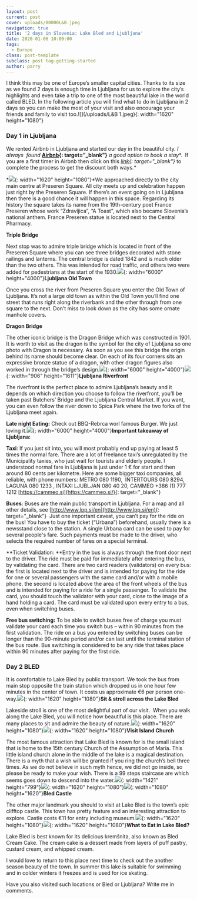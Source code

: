 ```yaml
---
layout: post
current: post
cover: uploads/00000L&B.jpeg
navigation: true
title: '2 days in Slovenia: Lake Bled and Ljubljana'
date: 2020-01-06 10:00:00
tags:
  - Europe
class: post-template
subclass: post tag-getting-started
author: parry
---
```


I think this may be one of Europe’s smaller capital cities. Thanks to its size as we found 2 days is enough time in Ljubljana for us to explore the city’s highlights and even take a trip to one of the most beautiful lake in the world called BLED. In the following article you will find what to do in Ljubljana in 2 days so you can make the most of your visit and also encourage your friends and family to visit too.![](/uploads/L&amp;B 1.jpeg){: width="1620" height="1080"}

### **Day 1 in Ljubljana**

We rented Airbnb in Ljubljana and started our day in the beautiful city. *I always&nbsp; found&nbsp;***[Airbnb](https://www.airbnb.com/){: target="_blank"}***&nbsp;a good option to book a stay**.&nbsp; If you are a first timer in Airbnb then click on this&nbsp;*[link](https://www.airbnb.com/c/parvinders222?currency=EUR){: target="_blank"}*&nbsp;to complete the process to get the discount both ways.*

*![](/uploads/L&amp;B5.jpeg){: width="1620" height="1080"}*We approached directly to the city main centre at Preseren Square. All city meets up and celebration happen just right by the Preseren Square. If there’s an event going on in Ljubljana then there is a good chance it will happen in this space. Regarding its history the square takes its name from the 19th-century poet France Preseren whose work “Zdravljica”, “A Toast”, which also became Slovenia’s national anthem. France Preseren statue is located next to the Central Pharmacy.

**Triple Bridge**

Next stop was to admire triple bridge which is located in front of the Preseren Square where you can see three bridges decorated with stone railings and lanterns. The central bridge is dated 1842 and is much older than the two others. This was intended for road traffic, and others two were added for pedestrians at the start of the 1930.![](/uploads/L&amp;B19.jpg){: width="6000" height="4000"}**Ljubljana Old Town**

Once you cross the river from Preseren Square you enter the Old Town of Ljubljana. It’s not a large old town as within the Old Town you’ll find one street that runs right along the riverbank and the other through from one square to the next. Don’t miss to look down as the city has some ornate manhole covers.

**Dragon Bridge**

The other iconic bridge is the Dragon Bridge which was constructed in 1901. It is worth to visit as the dragon is the symbol for the city of Ljubljana so one photo with Dragon is necessary. As soon as you see this bridge the origin behind its name should become clear. On each of its four corners sits an expressive bronze statue of a dragon, with other dragon figures also worked in through the bridge’s design.![](/uploads/L&amp;B18.jpg){: width="6000" height="4000"}![](/uploads/L&amp;B11.jpeg){: width="906" height="1611"}**Ljubljana Riverfront**

The riverfront is the perfect place to admire Ljubljana’s beauty and it depends on which direction you choose to follow the riverfront, you’ll be taken past Butchers’ Bridge and the Ljubljana Central Market. If you want, you can even follow the river down to Spica Park where the two forks of the Ljubljana meet again.

**Late night Eating:** Check out BBQ-Rebrca worl famous Burger. We just loving it.![](/uploads/L&amp;B20.jpg){: width="6000" height="4000"}**Important takeaway of Ljubljana:**

**Taxi**\: If you just sit into, you will most probably end up paying at least 5 times the normal fare. There are a lot of freelance taxi’s unregulated by the Municipality taxies, who just wait for tourists and elderly people. I understood normal fare in Ljubljana is just under 1 € for start and then around 80 cents per kilometre. Here are some bigger taxi companies, all reliable, with phone numbers: METRO 080 1190,&nbsp; INTERTOURS 080 8294, LAGUNA 080 1233 , INTAXI LJUBLJAN 080 40 20, CAMMEO +386 (1) 777 1212&nbsp;[https://cammeo.si](https://cammeo.si/){: target="_blank"}

**Buses**\: Buses are the main public transport in Ljubljana. For a map and all other details, see&nbsp;[http://www.lpp.si/en](http://www.lpp.si/en){: target="_blank"}&nbsp; Just one important caveat, you can’t pay for the ride on the bus\! You have to buy the ticket (“Urbana”) beforehand, usually there is a newsstand close to the station. A single Urbana card can be used to pay for several people's fare. Such payments must be made to the driver, who selects the required number of fares on a special terminal.

**Ticket Validation:&nbsp;**Entry in the bus is always through the front door next to the driver. The ride must be paid for immediately after entering the bus, by validating the card. There are two card readers (validators) on every bus: the first is located next to the driver and is intended for paying for the ride for one or several passengers with the same card and/or with a mobile phone. the second is located above the area of the front wheels of the bus and is intended for paying for a ride for a single passenger. To validate the card, you should touch the validator with your card, close to the image of a hand holding a card. The card must be validated upon every entry to a bus, even when switching buses.

**Free bus switching:**&nbsp;To be able to switch buses free of charge you must validate your card each time you switch bus – within 90 minutes from the first validation. The ride on a bus you entered by switching buses can be longer than the 90-minute period and/or can last until the terminal station of the bus route. Bus switching is considered to be any ride that takes place within 90 minutes after paying for the first ride.

### **Day 2 BLED**

It is comfortable to Lake Bled by public transport. We took the bus from main stop opposite the train station which dropped us in one hour few minutes in the center of town. It costs us approximate €6 per person one-way.![](/uploads/L&amp;B2.jpeg){: width="1620" height="1080"}**Sit & stroll across the Lake Bled**&nbsp;

Lakeside stroll is one of the most delightful part of our visit.&nbsp; When you walk along the Lake Bled, you will notice how beautiful is this place. There are many places to sit and admire the beauty of nature.![](/uploads/L&amp;B6.jpeg){: width="1620" height="1080"}![](/uploads/L&amp;B10.jpeg){: width="1620" height="1080"}**Visit Island Church**

The most famous attraction that Lake Bled is known for is the small island that is home to the 15th century Church of the Assumption of Maria. This little island church alone in the middle of the lake is a magical destination. There is a myth that a wish will be granted if you ring the church’s bell three times. As we do not believe in such myth hence, we did not go inside, so please be ready to make your wish. There is a 99 steps staircase are which seems goes down to descend into the water.![](/uploads/L&amp;B9.jpeg){: width="1421" height="799"}![](/uploads/L&amp;B4.jpeg){: width="1620" height="1080"}![](/uploads/L&amp;B3.jpeg){: width="1080" height="1620"}**Bled Castle**

The other major landmark you should to visit at Lake Bled is the town’s epic clifftop castle. This town has pretty feature and an interesting attraction to explore. Castle costs €11 for entry including museum.![](/uploads/L&amp;B7.jpeg){: width="1620" height="1080"}![](/uploads/L&amp;B.jpeg){: width="1620" height="1080"}**What to Eat in Lake Bled?**

Lake Bled is best known for its delicious kremšnita, also known as Bled Cream Cake. The cream cake is a dessert made from layers of puff pastry, custard cream, and whipped cream.

I would love to return to this place next time to check out the another season beauty of the town. In summer this lake is suitable for swimming and in colder winters it freezes and is used for ice skating.

Have you also visited such locations or Bled or Ljubljana? Write me in comments.